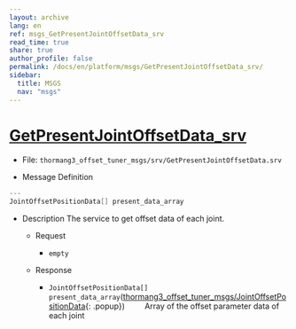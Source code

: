 ```yaml
---
layout: archive
lang: en
ref: msgs_GetPresentJointOffsetData_srv
read_time: true
share: true
author_profile: false
permalink: /docs/en/platform/msgs/GetPresentJointOffsetData_srv/
sidebar:
  title: MSGS
  nav: "msgs"
---
```


# [GetPresentJointOffsetData_srv](#getpresentjointoffsetdata-srv)

- File: `thormang3_offset_tuner_msgs/srv/GetPresentJointOffsetData.srv`

- Message Definition
 ```c
 ---
 JointOffsetPositionData[] present_data_array
 ```

- Description
The service to get offset data of each joint.

  - Request
    * `empty`

  - Response
    * `JointOffsetPositionData[] present_data_array`([thormang3_offset_tuner_msgs/JointOffsetPositionData]{: .popup})
&emsp;&emsp; Array of the offset parameter data of each joint

[thormang3_offset_tuner_msgs/JointOffsetPositionData]: /docs/en/popup/JointOffsetPositionData.msg/
